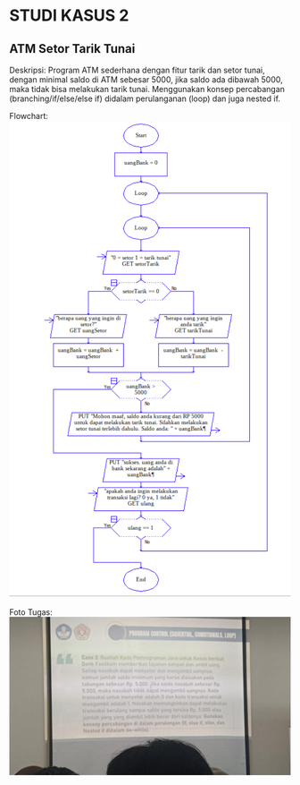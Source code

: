 # STUDI KASUS 2
## ATM Setor Tarik Tunai
Deskripsi: Program ATM sederhana dengan fitur tarik dan setor tunai, dengan minimal saldo di ATM sebesar 5000, jika saldo ada dibawah 5000, maka tidak bisa melakukan tarik tunai. Menggunakan konsep percabangan (branching/if/else/else if) didalam perulanganan (loop) dan juga nested if.

Flowchart:
![flowchart atmsetortarik](flowchartATM.png)

Foto Tugas:
![foto tugas studi kasus 2](StudiCase2.png)